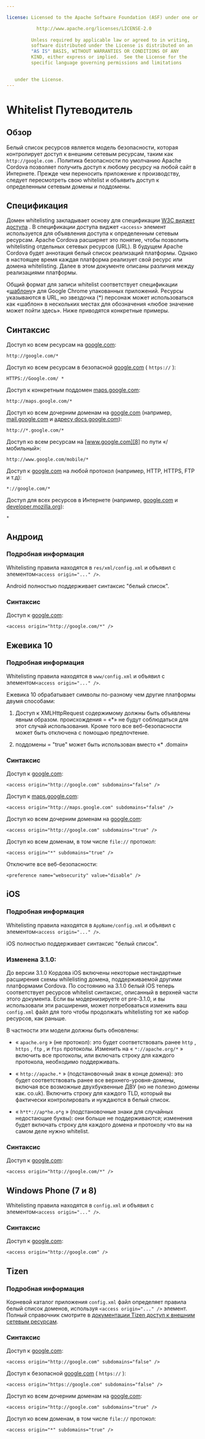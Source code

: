 ```yaml
---

license: Licensed to the Apache Software Foundation (ASF) under one or more contributor license agreements. See the NOTICE file distributed with this work for additional information regarding copyright ownership. The ASF licenses this file to you under the Apache License, Version 2.0 (the "License"); you may not use this file except in compliance with the License. You may obtain a copy of the License at

           http://www.apache.org/licenses/LICENSE-2.0
    
         Unless required by applicable law or agreed to in writing,
         software distributed under the License is distributed on an
         "AS IS" BASIS, WITHOUT WARRANTIES OR CONDITIONS OF ANY
         KIND, either express or implied.  See the License for the
         specific language governing permissions and limitations
    

   under the License.
---
```


# Whitelist Путеводитель

## Обзор

Белый список ресурсов является модель безопасности, которая контролирует доступ к внешним сетевым ресурсам, таким как `http://google.com` . Политика безопасности по умолчанию Apache Cordova позволяет получить доступ к любому ресурсу на любой сайт в Интернете. Прежде чем переносить приложение к производству, следует пересмотреть свою whitelist и объявить доступ к определенным сетевым домены и поддомены.

## Спецификация

Домен whitelisting закладывает основу для спецификации [W3C виджет доступа][1] . В спецификации доступа виджет `<access>` элемент используется для объявления доступа к определенным сетевым ресурсам. Apache Cordova расширяет это понятие, чтобы позволить whitelisting отдельных сетевых ресурсов (URL). В будущем Apache Cordova будет аннотация белый список реализаций платформы. Однако в настоящее время каждая платформа реализует свой ресурс или домена whitelisting. Далее в этом документе описаны различия между реализациями платформы.

 [1]: http://www.w3.org/TR/widgets-access/

Общий формат для записи whitelist соответствует спецификации «[шаблону][2]» для Google Chrome упакованных приложений. Ресурсы указываются в URL, но звездочка (*) персонаж может использоваться как «шаблон» в нескольких местах для обозначения «любое значение может пойти здесь». Ниже приводятся конкретные примеры.

 [2]: http://developer.chrome.com/apps/match_patterns.html

## Синтаксис

Доступ ко всем ресурсам на [google.com][3]:

 [3]: http://google.com

    http://google.com/*
    

Доступ ко всем ресурсам в безопасной [google.com][4] ( `https://` ):

 [4]: https://google.com

    HTTPS://Google.com/ *
    

Доступ к конкретным поддомен [maps.google.com][5]:

 [5]: http://maps.google.com

    http://maps.google.com/*
    

Доступ ко всем дочерним доменам на [google.com][3] (например, [mail.google.com][6] и [адресу docs.google.com][7]):

 [6]: http://mail.google.com
 [7]: http://docs.google.com

    http://*.google.com/*
    

Доступ ко всем ресурсам на [www.google.com][8] по пути «/ мобильный»:

 [8]: http://www.google.com

    http://www.google.com/mobile/*
    

Доступ к [google.com][3] на любой протокол (например, HTTP, HTTPS, FTP и т.д):

    *://google.com/*
    

Доступ для всех ресурсов в Интернете (например, [google.com][3] и [developer.mozilla.org][9]):

 [9]: http://developer.mozilla.org

    *
    

## Андроид

### Подробная информация

Whitelisting правила находятся в `res/xml/config.xml` и объявил с элементом`<access origin="..." />`.

Android полностью поддерживает синтаксис "белый список".

### Синтаксис

Доступ к [google.com][3]:

    <access origin="http://google.com/*" />
    

## Ежевика 10

### Подробная информация

Whitelisting правила находятся в `www/config.xml` и объявил с элементом`<access origin="..." />`.

Ежевика 10 обрабатывает символы по-разному чем другие платформы двумя способами:

1) Доступ к XMLHttpRequest содержимому должны быть объявлены явным образом. происхождения = «*» не будут соблюдаться для этот случай использования. Кроме того все веб-безопасности может быть отключена с помощью предпочтение.

2) поддомены = "true" может быть использован вместо «* .domain»

### Синтаксис

Доступ к [google.com][3]:

    <access origin="http://google.com" subdomains="false" />
    

Доступ к [maps.google.com][5]:

    <access origin="http://maps.google.com" subdomains="false" />
    

Доступ ко всем дочерним доменам на [google.com][3]:

    <access origin="http://google.com" subdomains="true" />
    

Доступ ко всем доменам, в том числе `file://` протокол:

    <access origin="*" subdomains="true" />
    

Отключите все веб-безопасности:

    <preference name="websecurity" value="disable" />
    

## iOS

### Подробная информация

Whitelisting правила находятся в `AppName/config.xml` и объявил с элементом`<access origin="..." />`.

iOS полностью поддерживает синтаксис "белый список".

### Изменена 3.1.0:

До версии 3.1.0 Кордова iOS включены некоторые нестандартные расширения схемы whilelisting домена, поддерживаемой другими платформами Cordova. По состоянию на 3.1.0 белый iOS теперь соответствует ресурсов whitelist синтаксис, описанный в верхней части этого документа. Если вы модернизируете от pre-3.1.0, и вы использовали эти расширения, может потребоваться изменить ваш `config.xml` файл для того чтобы продолжать whitelisting тот же набор ресурсов, как раньше.

В частности эти модели должны быть обновлены:

*   « `apache.org` » (не протокол): это будет соответствовать ранее `http` , `https` , `ftp` , и `ftps` протоколы. Изменить на « `*://apache.org/*` » включить все протоколы, или включать строку для каждого протокола, необходимо поддерживать.

*   « `http://apache.*` » (подстановочный знак в конце домена): это будет соответствовать ранее все верхнего-уровня-домены, включая все возможные двухбуквенные ДВУ (но не полезно домены как. co.uk). Включить строку для каждого TLD, который вы фактически контролировать и нуждаются в белый список.

*   « `h*t*://ap*he.o*g` » (подстановочные знаки для случайных недостающие буквы): они больше не поддерживаются; изменения будет включать строку для каждого домена и протоколу что вы на самом деле нужно whitelist.

### Синтаксис

Доступ к [google.com][3]:

    <access origin="http://google.com/*" />
    

## Windows Phone (7 и 8)

Whitelisting правила находятся в `config.xml` и объявил с элементом`<access origin="..." />`.

### Синтаксис

Доступ к [google.com][3]:

    <access origin="http://google.com" />
    

## Tizen

### Подробная информация

Корневой каталог приложения `config.xml` файл определяет правила белый список доменов, используя `<access origin="..." />` элемент. Полный справочник смотрите в [документации Tizen доступ к внешним сетевым ресурсам][10].

 [10]: https://developer.tizen.org/help/topic/org.tizen.help.gs/Creating%20a%20Project.html?path=0_1_1_4#8814682_CreatingaProject-AccessingExternalNetworkResources

### Синтаксис

Доступ к [google.com][3]:

    <access origin="http://google.com" subdomains="false" />
    

Доступ к безопасной [google.com][4] ( `https://` ):

    <access origin="https://google.com" subdomains="false" />
    

Доступ ко всем дочерним доменам на [google.com][3]:

    <access origin="http://google.com" subdomains="true" />
    

Доступ ко всем доменам, в том числе `file://` протокол:

    <access origin="*" subdomains="true" />